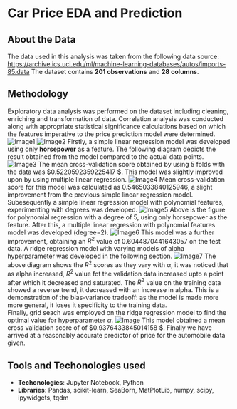# Car Price EDA and Prediction
## About the Data
The data used in this analysis was taken from the following data source: <a href="https://archive.ics.uci.edu/ml/machine-learning-databases/autos/imports-85.data" target="_blank">https://archive.ics.uci.edu/ml/machine-learning-databases/autos/imports-85.data</a>
The dataset contains <b>201 observations</b> and <b>28 columns</b>.
## Methodology
Exploratory data analysis was performed on the dataset including cleaning, enriching and transformation of data. Correlation analysis was conducted along with appropriate statistical significance calculations based on which the features imperative to the price prediction model were determined.
![Image1](imgs/correlation_heatmap.png)
![Image2](imgs/pairplot.png)
Firstly, a simple linear regression model was developed using only <b>horsepower</b> as a feature. The following diagram depicts the result obtained from the model compared to the actual data points.
![Image3](imgs/slr.png)
The mean cross-validation score obtained by using 5 folds with the data was $0.5220592359225417 $. This model was slightly improved upon by using multiple linear regression.
![Image4](imgs/mlr-train.png)
Mean cross-validation score for this model was calculated as $0.5465033840125946$,  a slight improvement from the previous simple linear regression model. Subesequently a simple linear regression model with polynomial features, experimenting with degrees was developed.
![Image5](imgs/plr-deg5.png)
Above is the figure for polynomial regression with  a degree of 5, using only horsepower as the feature. After this, a multiple linear regression with polynomial features model was developed (degree=2).
![Image6](imgs/mplr-deg2.png)
This model was a further improvement, obtaining an $R^2$ value of $0.6044870441643057$ on the test data. A ridge regression model with varying models of alpha hyperparameter was developed in the following section.
![Image7](imgs/R2valuealpha.png)
The above diagram shows the $R^2$ scores as they vary with $\alpha$, it was noticed that as alpha increased, $R^2$ value fot the validation data increased upto a point after which it decreased and saturated. The $R^2$ value on the training data showed a reverse trend, it decreased with an increase in alpha. This is a demonstration of the bias-variance tradeoff: as the model is made more more general, it loses it specificity to the training data. <br>
Finally, grid seach was employed on the ridge regression model to find the optimal value for hyperparameter $\alpha$.
![Image](imgs/gridsearch.png)
This model obtained a mean cross validation score of of $0.9376433845014158
$. Finally we have arrived at a reasonably accurate predictor of price for the automobile data given.
## Tools and Techonologies used
<ul>
<li><b>Techonologies</b>: Jupyter Notebook, Python
<li><b>Libraries</b>: Pandas, scikit-learn, SeaBorn, MatPlotLib, numpy, scipy, ipywidgets, tqdm
</ul>
